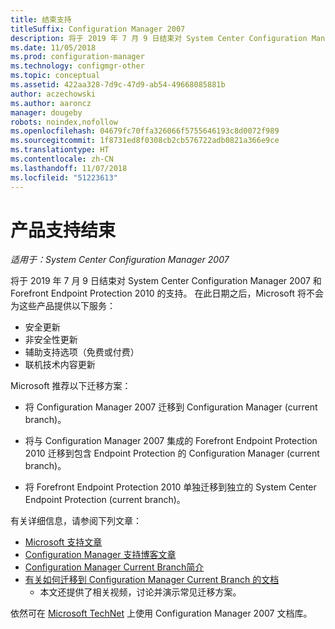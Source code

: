 ```yaml
---
title: 结束支持
titleSuffix: Configuration Manager 2007
description: 将于 2019 年 7 月 9 日结束对 System Center Configuration Manager 2007 和 Forefront Endpoint Protection 2010 的支持。
ms.date: 11/05/2018
ms.prod: configuration-manager
ms.technology: configmgr-other
ms.topic: conceptual
ms.assetid: 422aa328-7d9c-47d9-ab54-49668085881b
author: aczechowski
ms.author: aaroncz
manager: dougeby
robots: noindex,nofollow
ms.openlocfilehash: 04679fc70ffa326066f5755646193c8d0072f989
ms.sourcegitcommit: 1f8731ed8f0308cb2cb576722adb0821a366e9ce
ms.translationtype: HT
ms.contentlocale: zh-CN
ms.lasthandoff: 11/07/2018
ms.locfileid: "51223613"
---
```

# <a name="product-end-of-support"></a>产品支持结束

*适用于：System Center Configuration Manager 2007* 

将于 2019 年 7 月 9 日结束对 System Center Configuration Manager 2007 和 Forefront Endpoint Protection 2010 的支持。 在此日期之后，Microsoft 将不会为这些产品提供以下服务： 
- 安全更新
- 非安全性更新
- 辅助支持选项（免费或付费）
- 联机技术内容更新 

Microsoft 推荐以下迁移方案：

- 将 Configuration Manager 2007 迁移到 Configuration Manager (current branch)。  

- 将与 Configuration Manager 2007 集成的 Forefront Endpoint Protection 2010 迁移到包含 Endpoint Protection 的 Configuration Manager (current branch)。  

- 将 Forefront Endpoint Protection 2010 单独迁移到独立的 System Center Endpoint Protection (current branch)。  


有关详细信息，请参阅下列文章：

- [Microsoft 支持文章](https://support.microsoft.com/help/4096323)  
- [Configuration Manager 支持博客文章](https://blogs.technet.microsoft.com/configurationmgr/2018/03/30/configuration-manager-2007-approaching-end-of-support-what-you-need-to-know/)  
- [Configuration Manager Current Branch简介](/sccm/core/understand/introduction)  
- [有关如何迁移到 Configuration Manager Current Branch 的文档](/sccm/core/migration/migrate-data-between-hierarchies)  
    - 本文还提供了相关视频，讨论并演示常见迁移方案。

依然可在 [Microsoft TechNet](https://technet.microsoft.com/library/bb735860.aspx) 上使用 Configuration Manager 2007 文档库。